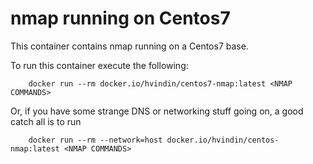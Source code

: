 # nmap running on Centos7

This container contains nmap running on a Centos7 base.  

To run this container execute the following:  

        docker run --rm docker.io/hvindin/centos7-nmap:latest <NMAP COMMANDS>

Or, if you have some strange DNS or networking stuff going on, a good catch all is to run

        docker run --rm --network=host docker.io/hvindin/centos-nmap:latest <NMAP COMMANDS>
